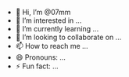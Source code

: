 - 👋 Hi, I’m @07mm
- 👀 I’m interested in ...
- 🌱 I’m currently learning ...
- 💞️ I’m looking to collaborate on ...
- 📫 How to reach me ...
- 😄 Pronouns: ...
- ⚡ Fun fact: ...

<!---
07mm/07mm is a ✨ special ✨ repository because its `README.md` (this file) appears on your GitHub profile.
You can click the Preview link to take a look at your changes.
--->
